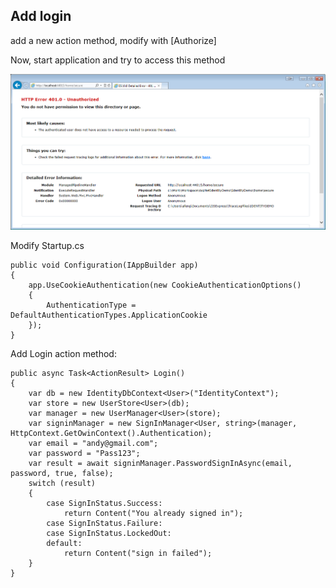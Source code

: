 ## Add login ##

add a new action method, modify with [Authorize]

Now, start application and try to access this method

![](/images/20160604-add-identity-10.png)

Modify Startup.cs

    public void Configuration(IAppBuilder app)
    {
        app.UseCookieAuthentication(new CookieAuthenticationOptions()
        {
            AuthenticationType = DefaultAuthenticationTypes.ApplicationCookie
        });
    }

Add Login action method:

    public async Task<ActionResult> Login()
    {
        var db = new IdentityDbContext<User>("IdentityContext");
        var store = new UserStore<User>(db);
        var manager = new UserManager<User>(store);
        var signinManager = new SignInManager<User, string>(manager, HttpContext.GetOwinContext().Authentication);
        var email = "andy@gmail.com";
        var password = "Pass123";
        var result = await signinManager.PasswordSignInAsync(email, password, true, false);
        switch (result)
        {
            case SignInStatus.Success:
                return Content("You already signed in");
            case SignInStatus.Failure:
            case SignInStatus.LockedOut:
            default:
                return Content("sign in failed");
        }       
    }
